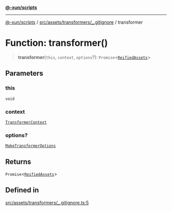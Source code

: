 [**@-xun/scripts**](../../../../../README.md)

***

[@-xun/scripts](../../../../../README.md) / [src/assets/transformers/\_.gitignore](../README.md) / transformer

# Function: transformer()

> **transformer**(`this`, `context`, `options`?): `Promise`\<[`ReifiedAssets`](../../../type-aliases/ReifiedAssets.md)\>

## Parameters

### this

`void`

### context

[`TransformerContext`](../../../type-aliases/TransformerContext.md)

### options?

[`MakeTransformerOptions`](../../../type-aliases/MakeTransformerOptions.md)

## Returns

`Promise`\<[`ReifiedAssets`](../../../type-aliases/ReifiedAssets.md)\>

## Defined in

[src/assets/transformers/\_.gitignore.ts:5](https://github.com/Xunnamius/xscripts/blob/28c221bb8a859e69003ba2447e3f5763dc92a0ec/src/assets/transformers/_.gitignore.ts#L5)
